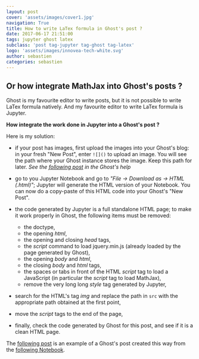 ```yaml
---
layout: post
cover: 'assets/images/cover1.jpg'
navigation: True
title: How to write LaTex formula in Ghost's post ?
date: 2017-06-17 21:51:00
tags: jupyter ghost latex
subclass: 'post tag-jupyter tag-ghost tag-latex'
logo: 'assets/images/innovea-tech-white.svg'
author: sebastien
categories: sebastien
---
```


## Or how integrate MathJax into Ghost's posts ?

Ghost is my favourite editor to write posts, but it is not possible to write LaTex formula natively.
And my favourite editor to write LaTex formula is Jupyter.

__How integrate the work done in Jupyter into a Ghost's post ?__

Here is my solution:

* if your post has images, first upload the images into your Ghost's blog:
in your fresh "New Post", enter `![]()` to upload an image.
You will see the path where your Ghost instance stores the image.
Keep this path for later.
*See the [following post](https://help.ghost.org/hc/en-us/articles/223237408-Upload-Images) in the Ghost's help*

* go to you Jupyter Notebook and go to *"File -> Download as -> HTML (.html)"*; Jupyter will generate the HTML version of your Notebook.
You can now do a copy-paste of this HTML code into your Ghost's "New Post".

* the code generated by Jupyter is a full standalone HTML page; to make it work properly in Ghost, the following items must be removed:  
  * the doctype,  
  * the opening *html*,  
  * the opening and closing *head* tags,  
  * the *script* command to load jquery.min.js (already loaded by the page generated by Ghost),  
  * the opening *body* and *html*,  
  * the closing *body* and *html* tags,  
  * the spaces or tabs in front of the HTML *script* tag to load a JavaScript (in particular the *script* tag to load MathJax),
  * remove the very long long *style* tag generated by Jupyter,  

* search for the HTML's tag *img* and replace the path in `src` with the appropriate path obtained at the first point,

* move the *script* tags to the end of the page,

* finally, check the code generated by Ghost for this post, and see if it is a clean HTML page.

The [following post](https://notes.innovea.tech/cheat-sheet-on-neural-networks-1/) is an example of a Ghost's post created this way from the [following Notebook](https://github.com/sebastien-attia/MachineLearning/blob/master/blog/Cheat%20sheet%20on%20Neural%20Networks%201.ipynb).  


 




